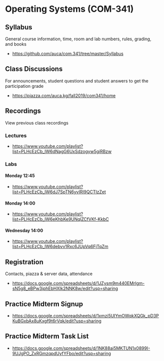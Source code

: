Operating Systems (COM-341)
===========================

## Syllabus

General course information, time, room and lab numbers, rules, grading, and
books

* <https://github.com/auca/com.341/tree/master/Syllabus>

## Class Discussions

For announcements, student questions and student answers to get the
participation grade

* <https://piazza.com/auca.kg/fall2019/com341/home>

## Recordings

View previous class recordings

### Lectures

* <https://www.youtube.com/playlist?list=PLHcEzCb_lW6dNagG6UxSdzogyw5giRBzw>

### Labs

#### Monday 12:45

* <https://www.youtube.com/playlist?list=PLHcEzCb_lW6dJ7SpTN6yvIRI9QCTIzZet>

#### Monday 14:00

* <https://www.youtube.com/playlist?list=PLHcEzCb_lW6eKhbKe9UNqlZCfVKf-KkbC>

#### Wednesday 14:00

* <https://www.youtube.com/playlist?list=PLHcEzCb_lW6debvv1Rxc6JUpVq6FjTqZm>

## Registration

Contacts, piazza & server data, attendance

* <https://docs.google.com/spreadsheets/d/1JZysm9m440EMrlgm-sN5g8_eBPw3iphEbHXIk2NNK8w/edit?usp=sharing>

## Practice Midterm Signup

* <https://docs.google.com/spreadsheets/d/1xmzi5UIYmOWqkXQGk_pD3PKuBGxbAx8uKxgf9t6rVqk/edit?usp=sharing>

## Practice Midterm Task List

* <https://docs.google.com/spreadsheets/d/1NK88ai5MKTUN1x0899I-9UJgPO_ZxRGmzqpdUyfYFbo/edit?usp=sharing>
